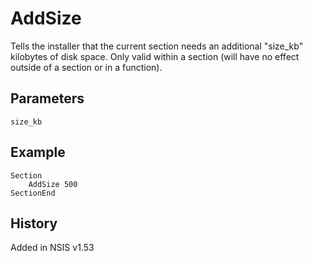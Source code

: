 # AddSize

Tells the installer that the current section needs an additional "size_kb" kilobytes of disk space. Only valid within a section (will have no effect outside of a section or in a function).

## Parameters

    size_kb

## Example

    Section
        AddSize 500
    SectionEnd

## History

Added in NSIS v1.53
